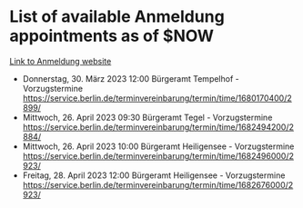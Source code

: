 # List of available Anmeldung appointments as of $NOW
[Link to Anmeldung website](https://service.berlin.de/terminvereinbarung/termin/tag.php?termin=1&anliegen[]=120686&dienstleisterlist=122210,122217,327316,122219,327312,122227,327314,122231,327346,122243,327348,122254,122252,329742,122260,329745,122262,329748,122271,327278,122273,327274,122277,327276,330436,122280,327294,122282,327290,122284,327292,122291,327270,122285,327266,122286,327264,122296,327268,150230,329760,122297,327286,122294,327284,122312,329763,122314,329775,122304,327330,122311,327334,122309,327332,317869,122281,327352,122279,329772,122283,122276,327324,122274,327326,122267,329766,122246,327318,122251,327320,122257,327322,122208,327298,122226,327300&herkunft=http%3A%2F%2Fservice.berlin.de%2Fdienstleistung%2F120686%2F)
- Donnerstag, 30. März 2023 12:00 Bürgeramt Tempelhof - Vorzugstermine https://service.berlin.de/terminvereinbarung/termin/time/1680170400/2899/
- Mittwoch, 26. April 2023 09:30 Bürgeramt Tegel - Vorzugstermine https://service.berlin.de/terminvereinbarung/termin/time/1682494200/2884/
- Mittwoch, 26. April 2023 10:00 Bürgeramt Heiligensee - Vorzugstermine https://service.berlin.de/terminvereinbarung/termin/time/1682496000/2923/
- Freitag, 28. April 2023 12:00 Bürgeramt Heiligensee - Vorzugstermine https://service.berlin.de/terminvereinbarung/termin/time/1682676000/2923/
